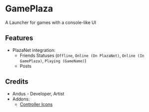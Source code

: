 # GamePlaza
A Launcher for games with a console-like UI

## Features
- PlazaNet integration:
  - Friends Statuses (`Offline`, `Online (On PlazaNet)`, `Online (In GamePlaza)`, `Playing (GameName)`)
  - Posts

## Credits
- Andus - Developer, Artist
- Addons:
  - [Controller Icons](https://godotengine.org/asset-library/asset/2565)

